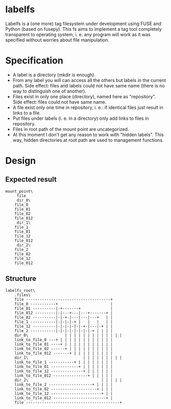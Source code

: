 labelfs
=======

Labelfs is a (one more) tag filesystem under development using FUSE and Python (based on fusepy). This fs aims to implement a tag tool completely transparent to operating system, i. e. any program will work as it was specified without worries about file manipulation.


Specification
=============

* A label is a directory (mkdir is enough).
* From any label you will can access all the others but labels in the current path. Side effect: files and labels could not have same name (there is no way to distinguish one of another).
* Files exist in only one place (directory), named here as "repository". Side effect: files could not have same name.
* A file exist only one time in repository, i. e.: if identical files just result in links to a file. 
* Put files under labels (i. e. in a directory) only add links to files in repository.
* Files in root path of the mount point are uncategorized.
* At this moment I don't get any reason to work with "hidden labels". This way, hidden directories at root path are used to management functions.


Design
======

Expected result
---------------

```
mount_point\
     file
     dir_0\
	file_0
	file_01
	file_02
	file_012
     dir_1\
	file_1
	file_01
	file_12
	file_012
     dir_2\
	file_2
	file_02
	file_12
	file_012
```

Structure
---------

```
labelfs_root\
    .files\
	file -------------------------------------+
	file_0 -----------+                       |
	file_01 ----------|-+-------+             |
	file_012 ---------|-|---+---|---+-------+ |
	file_02 ----------|-|-+-|---|---|---+   | |
	file_1 -----------|-|-|-|-+ |   |   |   | |
	file_12 ----------|-|-|-|-|-|-+-|---|-+ | |
	file_2 -----------|-|-|-|-|-|-|-|-+ | | | |
    dir_0\                | | | | | | | | | | | | |
	link_to_file_0 ---+ | | | | | | | | | | | |
	link_to_file_01 ----+ | | | | | | | | | | |
	link_to_file_02 ------+ | | | | | | | | | |
	link_to_file_012 -------+ | | | | | | | | |
    dir_1\                        | | | | | | | | |
	link_to_file_1 -----------+ | | | | | | | |
	link_to_file_01 ------------+ | | | | | | |
	link_to_file_12 --------------+ | | | | | |
	link_to_file_012 ---------------+ | | | | |
    dir_2\                                | | | | |
	link_to_file_2 -------------------+ | | | |
	link_to_file_02 --------------------+ | | |
	link_to_file_12 ----------------------+ | |
	link_to_file_012 -----------------------+ |
    file -----------------------------------------+
```

